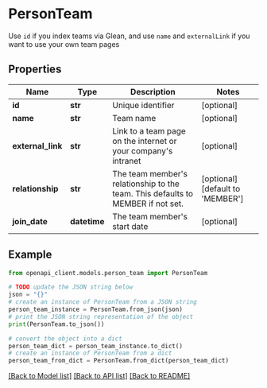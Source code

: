 # PersonTeam

Use `id` if you index teams via Glean, and use `name` and `externalLink` if you want to use your own team pages

## Properties

Name | Type | Description | Notes
------------ | ------------- | ------------- | -------------
**id** | **str** | Unique identifier | [optional] 
**name** | **str** | Team name | [optional] 
**external_link** | **str** | Link to a team page on the internet or your company&#39;s intranet | [optional] 
**relationship** | **str** | The team member&#39;s relationship to the team. This defaults to MEMBER if not set. | [optional] [default to 'MEMBER']
**join_date** | **datetime** | The team member&#39;s start date | [optional] 

## Example

```python
from openapi_client.models.person_team import PersonTeam

# TODO update the JSON string below
json = "{}"
# create an instance of PersonTeam from a JSON string
person_team_instance = PersonTeam.from_json(json)
# print the JSON string representation of the object
print(PersonTeam.to_json())

# convert the object into a dict
person_team_dict = person_team_instance.to_dict()
# create an instance of PersonTeam from a dict
person_team_from_dict = PersonTeam.from_dict(person_team_dict)
```
[[Back to Model list]](../README.md#documentation-for-models) [[Back to API list]](../README.md#documentation-for-api-endpoints) [[Back to README]](../README.md)


